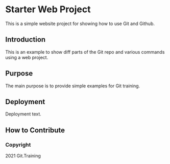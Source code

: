 # Starter Web Project

This is a simple website project for showing how to use Git and Github.

## Introduction

This is an example to show diff parts of the Git repo and various commands using a web project.

## Purpose

The main purpose is to provide simple examples for Git training.

## Deployment

Deployment text.

## How to Contribute

### Copyright

2021 Git.Training
